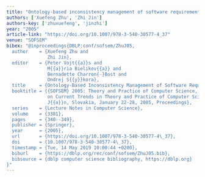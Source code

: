 ```yaml
---
title: "Ontology-based inconsistency management of software requirements specifications"
authors: ['Xuefeng Zhu', 'Zhi Jin']
authors-key: ['zhuxuefeng', 'jinzhi']
year: "2005"
article-link: "https://doi.org/10.1007/978-3-540-30577-4_37"
venue: "SOFSEM"
bibex: "@inproceedings{DBLP:conf/sofsem/ZhuJ05,
  author    = {Xuefeng Zhu and
               Zhi Jin},
  editor    = {Peter Vojt{{a}}s and
               M{{a}}ria Bielikov{{a}} and
               Bernadette Charron{-}Bost and
               Ondrej S{{y}}kora},
  title     = {Ontology-Based Inconsistency Management of Software Requirements Specifications},
  booktitle = {{SOFSEM} 2005: Theory and Practice of Computer Science, 31st Conference
               on Current Trends in Theory and Practice of Computer Science, Liptovsk{{y}}
               J{{a}}n, Slovakia, January 22-28, 2005, Proceedings},
  series    = {Lecture Notes in Computer Science},
  volume    = {3381},
  pages     = {340--349},
  publisher = {Springer},
  year      = {2005},
  url       = {https://doi.org/10.1007/978-3-540-30577-4\_37},
  doi       = {10.1007/978-3-540-30577-4\_37},
  timestamp = {Tue, 14 May 2019 10:00:44 +0200},
  biburl    = {https://dblp.org/rec/conf/sofsem/ZhuJ05.bib},
  bibsource = {dblp computer science bibliography, https://dblp.org}
}"
---
```

